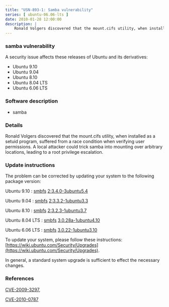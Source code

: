 ```yaml
---
title: "USN-893-1: Samba vulnerability"
series: [ ubuntu-06.06-lts ]
date: 2010-01-28 12:00:00
description: |
    Ronald Volgers discovered that the mount.cifs utility, when installed as a setuid program, suffered from a race condition when verifying user permissions. A local attacker could trick samba into mounting over arbitrary locations, leading to a root privilege escalation. 
--- 
```

 
### samba vulnerability

A security issue affects these releases of Ubuntu and its derivatives:

* Ubuntu 9.10
* Ubuntu 9.04
* Ubuntu 8.10
* Ubuntu 8.04 LTS
* Ubuntu 6.06 LTS

### Software description

* samba 

### Details

Ronald Volgers discovered that the mount.cifs utility, when installed as a setuid program, suffered from a race condition when verifying user permissions. A local attacker could trick samba into mounting over arbitrary locations, leading to a root privilege escalation. 

### Update instructions

The problem can be corrected by updating your system to the following package version:

Ubuntu 9.10
 : [smbfs](https://launchpad.net/ubuntu/+source/samba) <span> [2:3.4.0-3ubuntu5.4](https://launchpad.net/ubuntu/+source/samba/2:3.4.0-3ubuntu5.4) </span> 

Ubuntu 9.04
 : [smbfs](https://launchpad.net/ubuntu/+source/samba) <span> [2:3.3.2-1ubuntu3.3](https://launchpad.net/ubuntu/+source/samba/2:3.3.2-1ubuntu3.3) </span> 

Ubuntu 8.10
 : [smbfs](https://launchpad.net/ubuntu/+source/samba) <span> [2:3.2.3-1ubuntu3.7](https://launchpad.net/ubuntu/+source/samba/2:3.2.3-1ubuntu3.7) </span> 

Ubuntu 8.04 LTS
 : [smbfs](https://launchpad.net/ubuntu/+source/samba) <span> [3.0.28a-1ubuntu4.10](https://launchpad.net/ubuntu/+source/samba/3.0.28a-1ubuntu4.10) </span> 

Ubuntu 6.06 LTS
 : [smbfs](https://launchpad.net/ubuntu/+source/samba) <span> [3.0.22-1ubuntu3.10](https://launchpad.net/ubuntu/+source/samba/3.0.22-1ubuntu3.10) </span> 

To update your system, please follow these instructions: [https://wiki.ubuntu.com/Security/Upgrades](https://wiki.ubuntu.com/Security/Upgrades).

In general, a standard system upgrade is sufficient to effect the necessary changes. 

### References

 [CVE-2009-3297](http://people.ubuntu.com/~ubuntu-security/cve/CVE-2009-3297), 

 [CVE-2010-0787](http://people.ubuntu.com/~ubuntu-security/cve/CVE-2010-0787)
 

